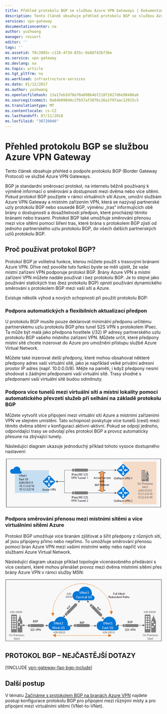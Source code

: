 ```yaml
---
title: Přehled protokolu BGP se službou Azure VPN Gateways | Dokumentace Microsoftu
description: Tento článek obsahuje přehled protokolu BGP se službou Azure VPN Gateways.
services: vpn-gateway
documentationcenter: na
author: yushwang
manager: rossort
editor: ''
tags: ''
ms.assetid: f8c3985c-c128-4f34-835c-0e88742bf36e
ms.service: vpn-gateway
ms.devlang: na
ms.topic: article
ms.tgt_pltfrm: na
ms.workload: infrastructure-services
ms.date: 01/12/2017
ms.author: yushwang
ms.openlocfilehash: 13a17eb3d78e70a09864bf218f1027d6e98486a6
ms.sourcegitcommit: 0a84b090d4c2fb57af3876c26a1f97aac12015c5
ms.translationtype: MT
ms.contentlocale: cs-CZ
ms.lasthandoff: 07/11/2018
ms.locfileid: "38720046"
---
```

# <a name="overview-of-bgp-with-azure-vpn-gateways"></a>Přehled protokolu BGP se službou Azure VPN Gateway
Tento článek obsahuje přehled o podpoře protokolu BGP (Border Gateway Protocol) ve službě Azure VPN Gateways.

BGP je standardní směrovací protokol, na internetu běžně používaný k výměně informací o směrování a dostupnosti mezi dvěma nebo více sítěmi. Pokud protokol BGP použijete v rámci virtuálních sítí Azure, umožní službám Azure VPN Gateway a místním zařízením VPN, která se nazývají partnerské uzly protokolu BGP nebo sousedé BGP, výměnu „tras“ informujících obě brány o dostupnosti a dosažitelnosti předpon, které procházejí těmito bránami nebo trasami. Protokol BGP také umožňuje směrování přenosu mezi více sítěmi pomocí šíření tras, které brána s protokolem BGP zjistí od jednoho partnerského uzlu protokolu BGP, do všech dalších partnerských uzlů protokolu BGP. 

## <a name="why"></a>Proč používat protokol BGP?
Protokol BGP je volitelná funkce, kterou můžete použít s trasovými bránami Azure VPN. Dříve než povolíte tuto funkci byste se měli ujistit, že vaše místní zařízení VPN podporuje protokol BGP. Brány Azure VPN a místní zařízení VPN můžete nadále používat i bez protokolu BGP. Je to stejné jako používání statických tras (bez protokolu BGP) *oproti* používání dynamického směrování s protokolem BGP mezi vaší sítí a Azure.

Existuje několik výhod a nových schopností při použití protokolu BGP:

### <a name="prefix"></a>Podpora automatických a flexibilních aktualizací předpon
U protokolu BGP musíte pouze deklarovat minimální předponu určitému partnerskému uzlu protokolu BGP přes tunel S2S VPN s protokolem IPsec. Ta může být malá jako předpona hostitele (/32) IP adresy partnerského uzlu protokolu BGP vašeho místního zařízení VPN. Můžete určit, které předpony místní sítě chcete inzerovat do Azure pro umožnění přístupu službě Azure Virtual Network.

Můžete také inzerovat delší předpony, které mohou obsahovat některé předpony adres vaší virtuální sítě, jako je například velké privátní adresní prostor IP adres (např. 10.0.0.0/8). Mějte na paměti, i když předpony nesmí shodovat s žádnými předponami vaší virtuální sítě. Trasy shodné s předponami vaší virtuální sítě budou odmítnuty.

### <a name="multitunnel"></a>Podpora více tunelů mezi virtuální sítí a místní lokality pomocí automatického převzetí služeb při selhání na základě protokolu BGP
Můžete vytvořit více připojení mezi virtuální sítí Azure a místními zařízeními VPN ve stejném umístění. Tato schopnost poskytuje více tunelů (cest) mezi těmito dvěma sítěmi v konfiguraci aktivní-aktivní. Pokud se odpojí jednoho, odpovídající trasy se odvolají přes protokol BGP a provoz automaticky přesune na zbývající tunely.

Následující diagram ukazuje jednoduchý příklad tohoto vysoce dostupného nastavení:

![Více aktivních cest](./media/vpn-gateway-bgp-overview/multiple-active-tunnels.png)

### <a name="transitrouting"></a>Podpora směrování přenosu mezi místními sítěmi a více virtuálními sítěmi Azure
Protokol BGP umožňuje více branám zjišťovat a šířit předpony z různých sítí, ať jsou připojeny přímo nebo nepřímo. To umožňuje směrování přenosu pomocí bran Azure VPN mezi vašimi místními weby nebo napříč více službami Azure Virtual Network.

Následující diagram ukazuje příklad topologie vícenásobného předávání s více cestami, které mohou přenášet provoz mezi dvěma místními sítěmi přes brány Azure VPN v rámci služby MSN:

![Vícenásobné předávání přenosu](./media/vpn-gateway-bgp-overview/full-mesh-transit.png)

## <a name="faq"></a>PROTOKOL BGP – NEJČASTĚJŠÍ DOTAZY
[!INCLUDE [vpn-gateway-faq-bgp-include](../../includes/vpn-gateway-faq-bgp-include.md)]

## <a name="next-steps"></a>Další postup
V tématu [Začínáme s protokolem BGP na branách Azure VPN](vpn-gateway-bgp-resource-manager-ps.md) najdete postup konfigurace protokolu BGP pro připojení mezi různými místy a pro připojení mezi virtuálními sítěmi (VNet-to-VNet).


